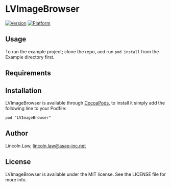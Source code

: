 # LVImageBrowser

[![Version](http://cocoapod-badges.herokuapp.com/v/LVImageBrowser/badge.png)](http://cocoadocs.org/docsets/LVImageBrowser)
[![Platform](http://cocoapod-badges.herokuapp.com/p/LVImageBrowser/badge.png)](http://cocoadocs.org/docsets/LVImageBrowser)

## Usage

To run the example project; clone the repo, and run `pod install` from the Example directory first.

## Requirements

## Installation

LVImageBrowser is available through [CocoaPods](http://cocoapods.org), to install
it simply add the following line to your Podfile:

    pod "LVImageBrowser"

## Author

Lincoln.Law, lincoln.law@asap-inc.net

## License

LVImageBrowser is available under the MIT license. See the LICENSE file for more info.

